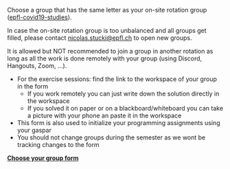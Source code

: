 Choose a group that has the same letter as your on-site rotation group ([epfl-covid19-studies](https://www.epfl.ch/campus/security-safety/en/health/coronavirus-covid19/students/)).

In case the on-site rotation group is too unbalanced and all groups get filled, please contact nicolas.stucki@epfl.ch to open new groups.

It is allowed but NOT recommended to join a group in another rotation as long as all the work is done remotely with your group (using Discord, Hangouts, Zoom, ...).

* For the exercise sessions: find the link to the workspace of your group in the form
  * If you work remotely you can just write down the solution directly in the workspace
  * If you solved it on paper or on a blackboard/whiteboard you can take a picture with your phone an paste it in the workspace
* This form is also used to initialize your programming assignments using your gaspar
* You should not change groups during the semester as we wont be tracking changes to the form

[**Choose your group form**](https://docs.google.com/spreadsheets/d/1xMy83u1bl1yd4zuYt9jFp7pEYGurTSlfK8onmfOnVyA/edit#gid=0)
